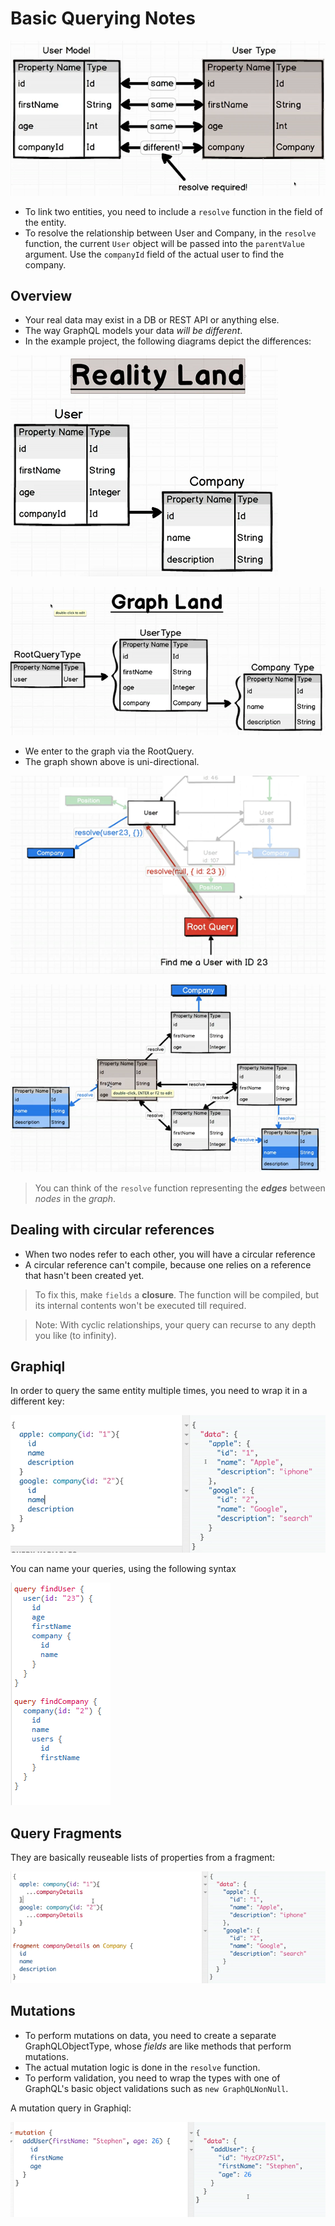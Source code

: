 # Basic Querying Notes

![rel](./img/rel.PNG)

- To link two entities, you need to include a `resolve` function in the field of the entity.
- To resolve the relationship between User and Company, in the `resolve` function, the current `User` object will be passed into the `parentValue` argument. Use the `companyId` field of the actual user to find the company.

## Overview

- Your real data may exist in a DB or REST API or anything else.
- The way GraphQL models your data _will be different_.
- In the example project, the following diagrams depict the differences:

![real](./img/real-data.PNG)

![graphqlland](./img/graphql-data.PNG)

- We enter to the graph via the RootQuery.
- The graph shown above is uni-directional.

![query-resolution](./img/query-resolution.PNG)

![graph](./img/graph.PNG)

> You can think of the `resolve` function representing the **_edges_** between _nodes_ in the _graph_.

## Dealing with circular references

- When two nodes refer to each other, you will have a circular reference
- A circular reference can't compile, because one relies on a reference that hasn't been created yet.

> To fix this, make `fields` a **closure**. The function will be compiled, but its internal contents won't be executed till required.

> Note: With cyclic relationships, your query can recurse to any depth you like (to infinity).

## Graphiql

In order to query the same entity multiple times, you need to wrap it in a different key:

![graphiql-multiqueries](./img/graphiql-multiqueries.PNG)

You can name your queries, using the following syntax

![named-query](./img/named-query.PNG)

## Query Fragments

They are basically reuseable lists of properties from a fragment:

![query-fragments](./img/query-fragments.PNG)

## Mutations

- To perform mutations on data, you need to create a separate GraphQLObjectType, whose _fields_ are like methods that perform mutations.
- The actual mutation logic is done in the `resolve` function.
- To perform validation, you need to wrap the types with one of GraphQL's basic object validations such as `new GraphQLNonNull`.

A mutation query in Graphiql:

![mutation-query](./img/mutation-query.PNG)

